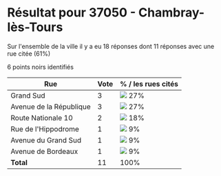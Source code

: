 # Résultat pour 37050 - Chambray-lès-Tours

Sur l'ensemble de la ville il y a eu 18 réponses dont 11 réponses avec une rue citée (61%)

6 points noirs identifiés

| Rue | Vote | % / les rues cités|
|-----|------|-------------------|
| Grand Sud | 3 | <img src="../../img/bar_27.gif" />&nbsp;27%|
| Avenue de la République | 3 | <img src="../../img/bar_27.gif" />&nbsp;27%|
| Route Nationale 10 | 2 | <img src="../../img/bar_18.gif" />&nbsp;18%|
| Rue de l'Hippodrome | 1 | <img src="../../img/bar_9.gif" />&nbsp;9%|
| Avenue du Grand Sud | 1 | <img src="../../img/bar_9.gif" />&nbsp;9%|
| Avenue de Bordeaux | 1 | <img src="../../img/bar_9.gif" />&nbsp;9%|
| **Total** | 11 | 100%|
